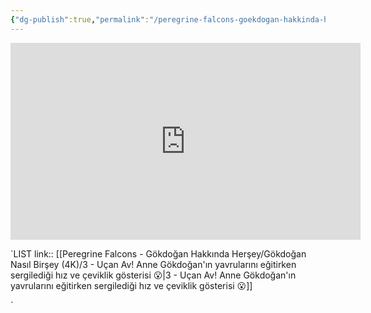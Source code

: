 ```yaml
---
{"dg-publish":true,"permalink":"/peregrine-falcons-goekdogan-hakkinda-hersey/goekdogan-nasil-birsey-4-k/3-ucan-av-anne-goekdogan-in-yavrularini-egitirken-sergiledigi-hiz-ve-ceviklik-goesterisi/"}
---
```


<iframe width="560" height="315" src="https://www.youtube.com/embed/WGjs5vvbHSQ?si=KoUPIuE8pX7NQSH0" title="YouTube video player" frameborder="0" allow="accelerometer; autoplay; clipboard-write; encrypted-media; gyroscope; picture-in-picture; web-share" referrerpolicy="strict-origin-when-cross-origin" allowfullscreen></iframe>

`LIST link:: [[Peregrine Falcons - Gökdoğan Hakkında Herşey/Gökdoğan Nasıl Birşey (4K)/3 - Uçan Av! Anne Gökdoğan'ın yavrularını eğitirken sergilediği hız ve çeviklik gösterisi 😮\|3 - Uçan Av! Anne Gökdoğan'ın yavrularını eğitirken sergilediği hız ve çeviklik gösterisi 😮]]

`